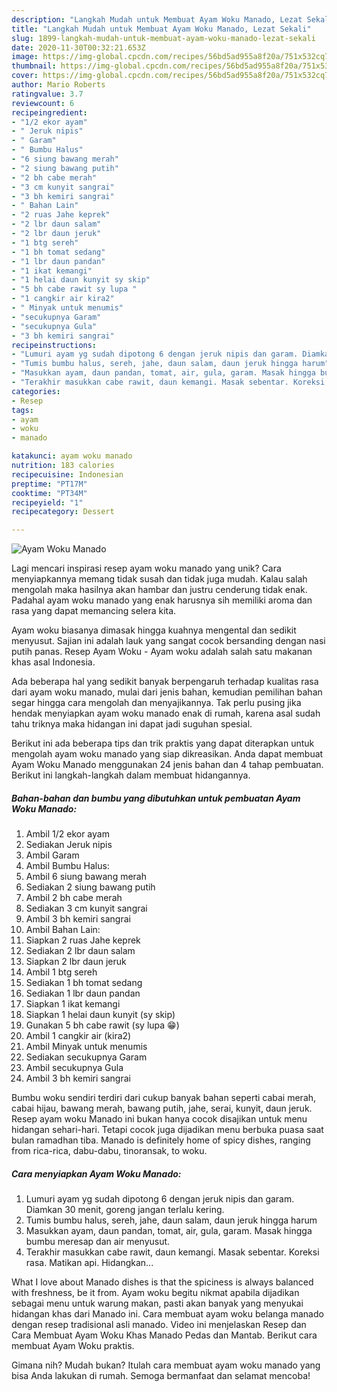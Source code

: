 ```yaml
---
description: "Langkah Mudah untuk Membuat Ayam Woku Manado, Lezat Sekali"
title: "Langkah Mudah untuk Membuat Ayam Woku Manado, Lezat Sekali"
slug: 1899-langkah-mudah-untuk-membuat-ayam-woku-manado-lezat-sekali
date: 2020-11-30T00:32:21.653Z
image: https://img-global.cpcdn.com/recipes/56bd5ad955a8f20a/751x532cq70/ayam-woku-manado-foto-resep-utama.jpg
thumbnail: https://img-global.cpcdn.com/recipes/56bd5ad955a8f20a/751x532cq70/ayam-woku-manado-foto-resep-utama.jpg
cover: https://img-global.cpcdn.com/recipes/56bd5ad955a8f20a/751x532cq70/ayam-woku-manado-foto-resep-utama.jpg
author: Mario Roberts
ratingvalue: 3.7
reviewcount: 6
recipeingredient:
- "1/2 ekor ayam"
- " Jeruk nipis"
- " Garam"
- " Bumbu Halus"
- "6 siung bawang merah"
- "2 siung bawang putih"
- "2 bh cabe merah"
- "3 cm kunyit sangrai"
- "3 bh kemiri sangrai"
- " Bahan Lain"
- "2 ruas Jahe keprek"
- "2 lbr daun salam"
- "2 lbr daun jeruk"
- "1 btg sereh"
- "1 bh tomat sedang"
- "1 lbr daun pandan"
- "1 ikat kemangi"
- "1 helai daun kunyit sy skip"
- "5 bh cabe rawit sy lupa "
- "1 cangkir air kira2"
- " Minyak untuk menumis"
- "secukupnya Garam"
- "secukupnya Gula"
- "3 bh kemiri sangrai"
recipeinstructions:
- "Lumuri ayam yg sudah dipotong 6 dengan jeruk nipis dan garam. Diamkan 30 menit, goreng jangan terlalu kering."
- "Tumis bumbu halus, sereh, jahe, daun salam, daun jeruk hingga harum"
- "Masukkan ayam, daun pandan, tomat, air, gula, garam. Masak hingga bumbu meresap dan air menyusut."
- "Terakhir masukkan cabe rawit, daun kemangi. Masak sebentar. Koreksi rasa. Matikan api. Hidangkan..."
categories:
- Resep
tags:
- ayam
- woku
- manado

katakunci: ayam woku manado 
nutrition: 183 calories
recipecuisine: Indonesian
preptime: "PT17M"
cooktime: "PT34M"
recipeyield: "1"
recipecategory: Dessert

---
```



![Ayam Woku Manado](https://img-global.cpcdn.com/recipes/56bd5ad955a8f20a/751x532cq70/ayam-woku-manado-foto-resep-utama.jpg)

Lagi mencari inspirasi resep ayam woku manado yang unik? Cara menyiapkannya memang tidak susah dan tidak juga mudah. Kalau salah mengolah maka hasilnya akan hambar dan justru cenderung tidak enak. Padahal ayam woku manado yang enak harusnya sih memiliki aroma dan rasa yang dapat memancing selera kita.

Ayam woku biasanya dimasak hingga kuahnya mengental dan sedikit menyusut. Sajian ini adalah lauk yang sangat cocok bersanding dengan nasi putih panas. Resep Ayam Woku - Ayam woku adalah salah satu makanan khas asal Indonesia.

Ada beberapa hal yang sedikit banyak berpengaruh terhadap kualitas rasa dari ayam woku manado, mulai dari jenis bahan, kemudian pemilihan bahan segar hingga cara mengolah dan menyajikannya. Tak perlu pusing jika hendak menyiapkan ayam woku manado enak di rumah, karena asal sudah tahu triknya maka hidangan ini dapat jadi suguhan spesial.


Berikut ini ada beberapa tips dan trik praktis yang dapat diterapkan untuk mengolah ayam woku manado yang siap dikreasikan. Anda dapat membuat Ayam Woku Manado menggunakan 24 jenis bahan dan 4 tahap pembuatan. Berikut ini langkah-langkah dalam membuat hidangannya.

<!--inarticleads1-->

##### Bahan-bahan dan bumbu yang dibutuhkan untuk pembuatan Ayam Woku Manado:

1. Ambil 1/2 ekor ayam
1. Sediakan  Jeruk nipis
1. Ambil  Garam
1. Ambil  Bumbu Halus:
1. Ambil 6 siung bawang merah
1. Sediakan 2 siung bawang putih
1. Ambil 2 bh cabe merah
1. Sediakan 3 cm kunyit sangrai
1. Ambil 3 bh kemiri sangrai
1. Ambil  Bahan Lain:
1. Siapkan 2 ruas Jahe keprek
1. Sediakan 2 lbr daun salam
1. Siapkan 2 lbr daun jeruk
1. Ambil 1 btg sereh
1. Sediakan 1 bh tomat sedang
1. Sediakan 1 lbr daun pandan
1. Siapkan 1 ikat kemangi
1. Siapkan 1 helai daun kunyit (sy skip)
1. Gunakan 5 bh cabe rawit (sy lupa 😁)
1. Ambil 1 cangkir air (kira2)
1. Ambil  Minyak untuk menumis
1. Sediakan secukupnya Garam
1. Ambil secukupnya Gula
1. Ambil 3 bh kemiri sangrai


Bumbu woku sendiri terdiri dari cukup banyak bahan seperti cabai merah, cabai hijau, bawang merah, bawang putih, jahe, serai, kunyit, daun jeruk. Resep ayam woku Manado ini bukan hanya cocok disajikan untuk menu hidangan sehari-hari. Tetapi cocok juga dijadikan menu berbuka puasa saat bulan ramadhan tiba. Manado is definitely home of spicy dishes, ranging from rica-rica, dabu-dabu, tinoransak, to woku. 

<!--inarticleads2-->

##### Cara menyiapkan Ayam Woku Manado:

1. Lumuri ayam yg sudah dipotong 6 dengan jeruk nipis dan garam. Diamkan 30 menit, goreng jangan terlalu kering.
1. Tumis bumbu halus, sereh, jahe, daun salam, daun jeruk hingga harum
1. Masukkan ayam, daun pandan, tomat, air, gula, garam. Masak hingga bumbu meresap dan air menyusut.
1. Terakhir masukkan cabe rawit, daun kemangi. Masak sebentar. Koreksi rasa. Matikan api. Hidangkan...


What I love about Manado dishes is that the spiciness is always balanced with freshness, be it from. Ayam woku begitu nikmat apabila dijadikan sebagai menu untuk warung makan, pasti akan banyak yang menyukai hidangan khas dari Manado ini. Cara membuat ayam woku belanga manado dengan resep tradisional asli manado. Video ini menjelaskan Resep dan Cara Membuat Ayam Woku Khas Manado Pedas dan Mantab. Berikut cara membuat Ayam Woku praktis. 

Gimana nih? Mudah bukan? Itulah cara membuat ayam woku manado yang bisa Anda lakukan di rumah. Semoga bermanfaat dan selamat mencoba!
